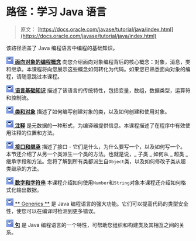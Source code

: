 # 路径：学习 Java 语言

> 原文： [https://docs.oracle.com/javase/tutorial/java/index.html](https://docs.oracle.com/javase/tutorial/java/index.html)

该路径涵盖了 Java 编程语言中编程的基础知识。

[![trail icon](img/6701b9a7baaf24d8cc41f70c529f43f8.jpg) **面向对象的编程概念**](concepts/index.html) 向您介绍面向对象编程背后的核心概念：对象，消息，类和继承。本课程将向您展示这些概念如何转化为代码。如果您已熟悉面向对象的编程，请随意跳过本课程。

[![trail icon](img/6701b9a7baaf24d8cc41f70c529f43f8.jpg) **语言基础知识**](nutsandbolts/index.html) 描述了该语言的传统特性，包括变量，数组，数据类型，运算符和控制流。

[![trail icon](img/6701b9a7baaf24d8cc41f70c529f43f8.jpg) **类和对象**](javaOO/index.html) 描述了如何编写创建对象的类，以及如何创建和使用对象。

[![trail icon](img/6701b9a7baaf24d8cc41f70c529f43f8.jpg) **注释**](annotations/index.html) 是元数据的一种形式，为编译器提供信息。本课程描述了在程序中有效使用注释的位置和方法。

[![trail icon](img/6701b9a7baaf24d8cc41f70c529f43f8.jpg) **接口和继承**](IandI/index.html) 描述了接口 - 它们是什么，为什么要写一个，以及如何写一个。本节还介绍了从另一个类派生一个类的方法。也就是说，_ 子类 _ 如何从 _ 超类 _ 继承字段和方法。您将了解到所有类都派生自`Object`类，以及如何修改子类从超类继承的方法。

[![trail icon](img/6701b9a7baaf24d8cc41f70c529f43f8.jpg) **数字和字符串**](data/index.html) 本课程介绍如何使用`Number`和`String`对象本课程还介绍如何格式化输出数据。

[![trail icon](img/6701b9a7baaf24d8cc41f70c529f43f8.jpg) ** Generics **](generics/index.html) 是 Java 编程语言的强大功能。它们可以提高代码的类型安全性，使您可以在编译时检测到更多错误。

[![trail icon](img/6701b9a7baaf24d8cc41f70c529f43f8.jpg) **包**](package/index.html) 是 Java 编程语言的一个特性，可帮助您组织和构建类及其相互之间的关系。